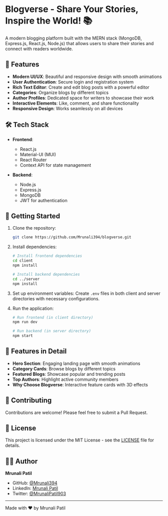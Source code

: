 # Blogverse - Share Your Stories, Inspire the World! 📚

A modern blogging platform built with the MERN stack (MongoDB, Express.js, React.js, Node.js) that allows users to share their stories and connect with readers worldwide.

## 🌟 Features

- **Modern UI/UX**: Beautiful and responsive design with smooth animations
- **User Authentication**: Secure login and registration system
- **Rich Text Editor**: Create and edit blog posts with a powerful editor
- **Categories**: Organize blogs by different topics
- **Author Profiles**: Dedicated space for writers to showcase their work
- **Interactive Elements**: Like, comment, and share functionality
- **Responsive Design**: Works seamlessly on all devices

## 🛠️ Tech Stack

- **Frontend**:
  - React.js
  - Material-UI (MUI)
  - React Router
  - Context API for state management

- **Backend**:
  - Node.js
  - Express.js
  - MongoDB
  - JWT for authentication

## 🚀 Getting Started

1. Clone the repository:
   ```bash
   git clone https://github.com/Mrunali394/blogverse.git
   ```

2. Install dependencies:
   ```bash
   # Install frontend dependencies
   cd client
   npm install

   # Install backend dependencies
   cd ../server
   npm install
   ```

3. Set up environment variables:
   Create `.env` files in both client and server directories with necessary configurations.

4. Run the application:
   ```bash
   # Run frontend (in client directory)
   npm run dev

   # Run backend (in server directory)
   npm start
   ```

## 🎨 Features in Detail

- **Hero Section**: Engaging landing page with smooth animations
- **Category Cards**: Browse blogs by different topics
- **Featured Blogs**: Showcase popular and trending posts
- **Top Authors**: Highlight active community members
- **Why Choose Blogverse**: Interactive feature cards with 3D effects

## 🤝 Contributing

Contributions are welcome! Please feel free to submit a Pull Request.

## 📝 License

This project is licensed under the MIT License - see the [LICENSE](LICENSE) file for details.

## 👩‍💻 Author

**Mrunali Patil**
- GitHub: [@Mrunali394](https://github.com/Mrunali394)
- LinkedIn: [Mrunali Patil](https://www.linkedin.com/in/mrunali-patil-89a424320)
- Twitter: [@MrunaliPatil903](https://twitter.com/MrunaliPatil903)

---

Made with ❤️ by Mrunali Patil 